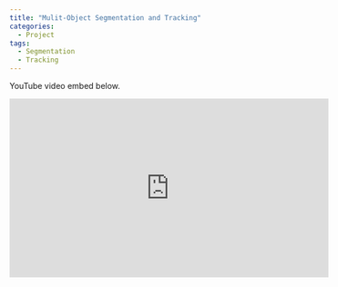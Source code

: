 ```yaml
---
title: "Mulit-Object Segmentation and Tracking"
categories:
  - Project
tags:
  - Segmentation
  - Tracking
---
```


YouTube video embed below.

<iframe width="560" height="315" src="https://www.youtube.com/embed/SDQJmGDq5dY?si=LQ6Exlnshvwxiswu" title="YouTube video player" frameborder="0" allow="accelerometer; autoplay; clipboard-write; encrypted-media; gyroscope; picture-in-picture; web-share" allowfullscreen></iframe>